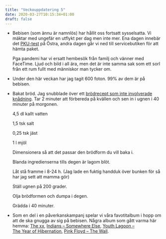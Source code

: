 ```yaml
---
title: "Veckouppdatering 5"
date: 2020-03-27T10:15:34+01:00
draft: false
---
```


- Bebisen (som ännu är namnlös) har hållit oss fortsatt sysselsatta. Vi mäktar med ungefär en utflykt per dag men inte mer. Ena dagen innebär det [PKU-test](https://sv.wikipedia.org/wiki/PKU-test) på Östra, andra dagen går vi ned till servicebutiken för att hämta paket.

	Pga pandemi har vi ersatt hembesök från familj och vänner med FaceTime. Ljud och bild i all ära, men det är inte samma sak som ett sorl från ett rum fullt med människor man tycker om. 
	
- Under den här veckan har jag tagit 600 foton. 99% av dem är på bebisen.
- Bakat bröd. Jag snubblade över ett [brödrecept som inte involverade knådning](https://www.reddit.com/r/Frugal/comments/fmqren/bread_the_staple_of_life_now_is_a_great_time_to/). Tar 2 minuter att förbereda på kvällen och sen in i ugnen i 40 minuter på morgonen.
	
	4,5 dl kallt vatten
	
	1,5 tsk salt
	
	0,25 tsk jäst
	
	1 l mjöl

	Dimensionera så att det passar den brödform du vill baka i.

	Blanda ingredienserna tills degen är lagom blöt.

	Låt stå framme i 8-24 h. (Jag lade en fuktig handduk över bunken för så har jag sett att mamma gör)

	Ställ ugnen på 200 grader.

	Olja brödformen och dumpa i degen.

	Grädda i 40 minuter.


- Som en del i en påverkanskampanj spelar vi våra favotitalbum i hopp om att de ska gnugga av sig på bebisen. Några album som gått varma här hemma: [The xx](https://music.apple.com/se/album/xx/325808192), [Indians – Somewhere Else](https://music.apple.com/se/album/somewhere-else/585726996), [Youth Lagoon – The Year of Hibernation](https://music.apple.com/se/album/the-year-of-hibernation/1185722235), [Pink Floyd – The Wall](https://music.apple.com/se/album/the-wall/704273346).